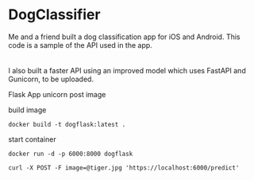 # DogClassifier
Me and a friend built a dog classification app for iOS and Android. 
This code is a sample of the API used in the app.
<br>
<br>
<br>
I also built a faster API using an improved model which uses FastAPI and Gunicorn, to be uploaded.




Flask App 
unicorn 
post image

build image
```
docker build -t dogflask:latest .
```
start container
```
docker run -d -p 6000:8000 dogflask
```

```
curl -X POST -F image=@tiger.jpg 'https://localhost:6000/predict'
```


